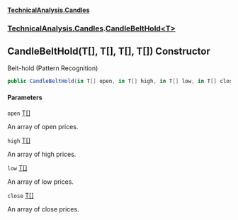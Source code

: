 #### [TechnicalAnalysis\.Candles](Atypical.TechnicalAnalysis.Candles.md 'Atypical\.TechnicalAnalysis\.Candles')
### [TechnicalAnalysis\.Candles](Atypical.TechnicalAnalysis.Candles.md#TechnicalAnalysis.Candles 'TechnicalAnalysis\.Candles').[CandleBeltHold&lt;T&gt;](CandleBeltHold_T_.md 'TechnicalAnalysis\.Candles\.CandleBeltHold\<T\>')

## CandleBeltHold\(T\[\], T\[\], T\[\], T\[\]\) Constructor

Belt\-hold \(Pattern Recognition\)

```csharp
public CandleBeltHold(in T[] open, in T[] high, in T[] low, in T[] close);
```
#### Parameters

<a name='TechnicalAnalysis.Candles.CandleBeltHold_T_.CandleBeltHold(T[],T[],T[],T[]).open'></a>

`open` [T](CandleBeltHold_T_.md#TechnicalAnalysis.Candles.CandleBeltHold_T_.T 'TechnicalAnalysis\.Candles\.CandleBeltHold\<T\>\.T')[\[\]](https://docs.microsoft.com/en-us/dotnet/api/System.Array 'System\.Array')

An array of open prices\.

<a name='TechnicalAnalysis.Candles.CandleBeltHold_T_.CandleBeltHold(T[],T[],T[],T[]).high'></a>

`high` [T](CandleBeltHold_T_.md#TechnicalAnalysis.Candles.CandleBeltHold_T_.T 'TechnicalAnalysis\.Candles\.CandleBeltHold\<T\>\.T')[\[\]](https://docs.microsoft.com/en-us/dotnet/api/System.Array 'System\.Array')

An array of high prices\.

<a name='TechnicalAnalysis.Candles.CandleBeltHold_T_.CandleBeltHold(T[],T[],T[],T[]).low'></a>

`low` [T](CandleBeltHold_T_.md#TechnicalAnalysis.Candles.CandleBeltHold_T_.T 'TechnicalAnalysis\.Candles\.CandleBeltHold\<T\>\.T')[\[\]](https://docs.microsoft.com/en-us/dotnet/api/System.Array 'System\.Array')

An array of low prices\.

<a name='TechnicalAnalysis.Candles.CandleBeltHold_T_.CandleBeltHold(T[],T[],T[],T[]).close'></a>

`close` [T](CandleBeltHold_T_.md#TechnicalAnalysis.Candles.CandleBeltHold_T_.T 'TechnicalAnalysis\.Candles\.CandleBeltHold\<T\>\.T')[\[\]](https://docs.microsoft.com/en-us/dotnet/api/System.Array 'System\.Array')

An array of close prices\.